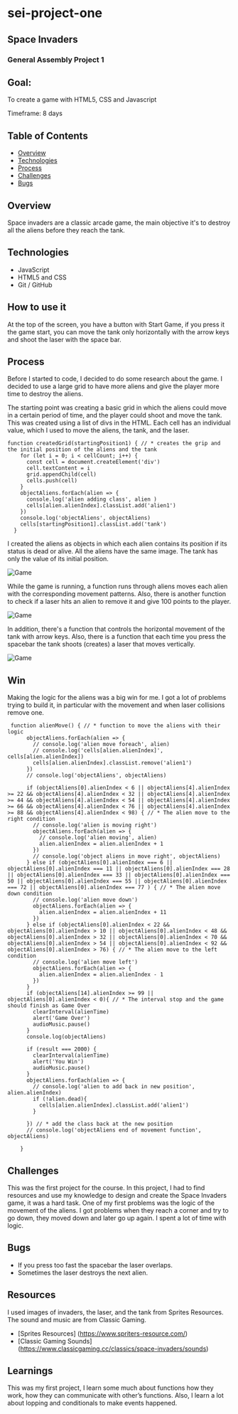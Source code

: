 # sei-project-one

## Space Invaders
### General Assembly Project 1

## Goal: 
To create a game with HTML5, CSS and Javascript

Timeframe: 8 days

## Table of Contents

- [Overview](#overview)
- [Technologies](#technologies)
- [Process](#process)
- [Challenges](#challenges)
- [Bugs](#bugs)

## Overview

Space invaders are a classic arcade game, the main objective it's to destroy all the aliens before they reach the tank.

## Technologies

- JavaScript 
- HTML5 and CSS
- Git / GitHub

## How to use it

At the top of the screen, you have a button with Start Game, if you press it the game start, you can move the tank only horizontally with the arrow keys and shoot the laser with the space bar.

## Process

Before I started to code, I decided to do some research about the game. I decided to use a large grid to have more aliens and give the player more time to destroy the aliens.

The starting point was creating a basic grid in which the aliens could move in a certain period of time, and the player could shoot and move the tank. This was created using a list of divs in the HTML. Each cell has an individual value, which I used to move the aliens, the tank, and the laser.


```
function createdGrid(startingPosition1) { // * creates the grip and the initial position of the aliens and the tank
    for (let i = 0; i < cellCount; i++) {
      const cell = document.createElement('div')
      cell.textContent = i
      grid.appendChild(cell)
      cells.push(cell)
    }
    objectAliens.forEach(alien => {
      console.log('alien adding class', alien )
      cells[alien.alienIndex].classList.add('alien1')
    })
    console.log('objectAliens', objectAliens)
    cells[startingPosition1].classList.add('tank')
  }

```

I created the aliens as objects in which each alien contains its position if its status is dead or alive. All the aliens have the same image. The tank has only the value of its initial position.
 
![Game](/assets/Game.png)
 
While the game is running, a function runs through aliens moves each alien with the corresponding movement patterns. Also, there is another function to check if a laser hits an alien to remove it and give 100 points to the player.
 
![Game](/assets/Alienmove.png)
 
In addition, there's a function that controls the horizontal movement of the tank with arrow keys. Also, there is a function that each time you press the spacebar the tank shoots (creates) a laser that moves vertically.

![Game](/assets/Laser.png)

## Win 

Making the logic for the aliens was a big win for me. I got a lot of problems trying to build it, in particular with the movement and when laser collisions remove one.

```
 function alienMove() { // * function to move the aliens with their logic
      objectAliens.forEach(alien => {
        // console.log('alien move foreach', alien)
        // console.log('cells[alien.alienIndex]', cells[alien.alienIndex])
        cells[alien.alienIndex].classList.remove('alien1')
      })
      // console.log('objectAliens', objectAliens)

      if (objectAliens[0].alienIndex < 6 || objectAliens[4].alienIndex >= 22 && objectAliens[4].alienIndex < 32 || objectAliens[4].alienIndex >= 44 && objectAliens[4].alienIndex < 54 || objectAliens[4].alienIndex >= 66 && objectAliens[4].alienIndex < 76 || objectAliens[4].alienIndex >= 88 && objectAliens[4].alienIndex < 98) { // * The alien move to the right condition
        // console.log('alien is moving right')
        objectAliens.forEach(alien => {
          // console.log('alien moving', alien)
          alien.alienIndex = alien.alienIndex + 1
        })
        // console.log('object aliens in move right', objectAliens)
      } else if (objectAliens[0].alienIndex === 6 || objectAliens[0].alienIndex === 11 || objectAliens[0].alienIndex === 28 || objectAliens[0].alienIndex === 33 || objectAliens[0].alienIndex === 50 || objectAliens[0].alienIndex === 55 || objectAliens[0].alienIndex === 72 || objectAliens[0].alienIndex === 77 ) { // * The alien move down condition
        // console.log('alien move down')
        objectAliens.forEach(alien => {
          alien.alienIndex = alien.alienIndex + 11
        })
      } else if (objectAliens[0].alienIndex < 22 && objectAliens[0].alienIndex > 10 || objectAliens[0].alienIndex < 48 && objectAliens[0].alienIndex > 32 || objectAliens[0].alienIndex < 70 && objectAliens[0].alienIndex > 54 || objectAliens[0].alienIndex < 92 && objectAliens[0].alienIndex > 76) { // * The alien move to the left condition
        // console.log('alien move left')
        objectAliens.forEach(alien => {
          alien.alienIndex = alien.alienIndex - 1
        })
      }
      if (objectAliens[14].alienIndex >= 99 || objectAliens[0].alienIndex < 0){ // * The interval stop and the game should finish as Game Over
        clearInterval(alienTime)
        alert('Game Over')
        audioMusic.pause()
      }
      console.log(objectAliens)
      
      if (result === 2000) {
        clearInterval(alienTime)
        alert('You Win')
        audioMusic.pause()
      }
      objectAliens.forEach(alien => {
        // console.log('alien to add back in new position', alien.alienIndex)
        if (!alien.dead){
          cells[alien.alienIndex].classList.add('alien1')
        }
        
      }) // * add the class back at the new position
      // console.log('objectAliens end of movement function', objectAliens)
      
    }
```


## Challenges

This was the first project for the course. In this project, I had to find resources and use my knowledge to design and create the Space Invaders game, it was a hard task. One of my first problems was the logic of the movement of the aliens. I got problems when they reach a corner and try to go down, they moved down and later go up again. I spent a lot of time with logic.
 
 
## Bugs
 
* If you press too fast the spacebar the laser overlaps.
* Sometimes the laser destroys the next alien.
 
## Resources
 
I used images of invaders, the laser, and the tank from Sprites Resources. The sound and music are from Classic Gaming.
 
* [Sprites Resources] (https://www.spriters-resource.com/)
* [Classic Gaming Sounds] (https://www.classicgaming.cc/classics/space-invaders/sounds)
 
## Learnings
 
This was my first project, I learn some much about functions how they work, how they can communicate with other’s functions. Also, I learn a lot about lopping and conditionals to make events happened.
